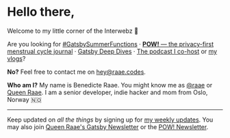 # Hello there,

Welcome to my little corner of the Interwebz 👋

Are you looking for [#GatsbySummerFunctions](https://queen.raae.codes) · [**POW!** —&nbsp;the privacy-first menstrual cycle journal](https://www.usepow.app/) · [Gatsby Deep Dives](https://nattermob.dev) · [The podcast I co-host](https://www.slowandsteadypodcast.com/) or [my vlogs](https://www.youtube.com/playlist?list=PL9W-8hhRoLoOuWuMhtuaHXOSY1mMyYKYW)?

**No?** Feel free to contact me on [hey@raae.codes](mailto://hey@raae.codes).

**Who am I?** My name is Benedicte Raae. You might know me as [@raae](http://twitter.com/raae) or [Queen Raae](https://nattermob.dev). I am a senior developer, indie hacker and mom from Oslo, Norway&nbsp;🇳🇴

---

Keep updated on _all the things_ by signing up for [my weekly updates](https://lillylabs.ck.page/17c78534ba). You may also join [Queen Raae's Gatsby Newsletter](https://lillylabs.ck.page/9dfb2f4345) or the [POW! Newsletter](https://www.usepow.app/newsletter).
